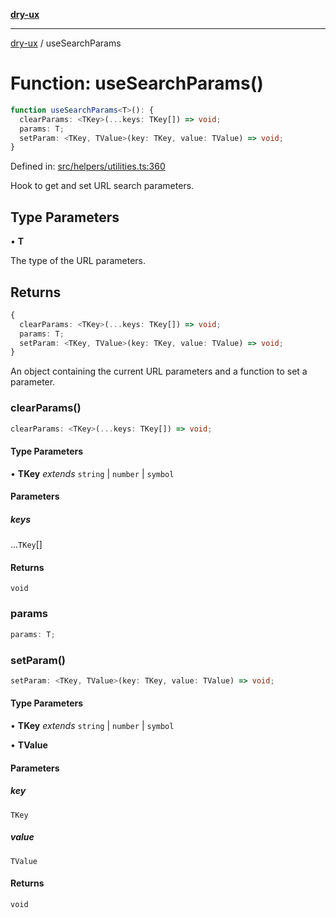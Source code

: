 [**dry-ux**](../README.md)

***

[dry-ux](../README.md) / useSearchParams

# Function: useSearchParams()

```ts
function useSearchParams<T>(): {
  clearParams: <TKey>(...keys: TKey[]) => void;
  params: T;
  setParam: <TKey, TValue>(key: TKey, value: TValue) => void;
}
```

Defined in: [src/helpers/utilities.ts:360](https://github.com/navedr/dry-ux/blob/357842b7190c45081ec89f2dfed62dd2067eff7b/src/helpers/utilities.ts#L360)

Hook to get and set URL search parameters.

## Type Parameters

• **T**

The type of the URL parameters.

## Returns

```ts
{
  clearParams: <TKey>(...keys: TKey[]) => void;
  params: T;
  setParam: <TKey, TValue>(key: TKey, value: TValue) => void;
}
```

An object containing the current URL parameters and a function to set a parameter.

### clearParams()

```ts
clearParams: <TKey>(...keys: TKey[]) => void;
```

#### Type Parameters

• **TKey** *extends* `string` \| `number` \| `symbol`

#### Parameters

##### keys

...`TKey`[]

#### Returns

`void`

### params

```ts
params: T;
```

### setParam()

```ts
setParam: <TKey, TValue>(key: TKey, value: TValue) => void;
```

#### Type Parameters

• **TKey** *extends* `string` \| `number` \| `symbol`

• **TValue**

#### Parameters

##### key

`TKey`

##### value

`TValue`

#### Returns

`void`

